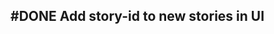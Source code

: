 ## #DONE Add story-id to new stories in UI
<!-- 
  #task
  created:2023-09-28T02:10:15.349Z
  group:"Ungrouped Tasks"
  story-id:Add-a-command-to-show-defaults
  task-id:QcnMq order:0 completed:2023-10-01T17:34:03.844Z
archived:true
archivedAt:2024-10-30T22:38:06-04:00
originalPath:backlog/stories/Add-a-command-to-show-defaults/tasks/Add-story-id-to-new-stories-in-UI.md
originalLine:1
-->


